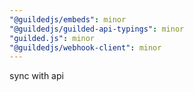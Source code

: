 ```yaml
---
"@guildedjs/embeds": minor
"@guildedjs/guilded-api-typings": minor
"guilded.js": minor
"@guildedjs/webhook-client": minor
---
```


sync with api
